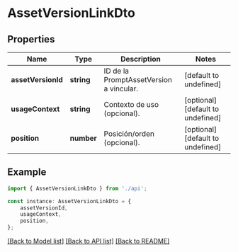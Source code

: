 # AssetVersionLinkDto


## Properties

Name | Type | Description | Notes
------------ | ------------- | ------------- | -------------
**assetVersionId** | **string** | ID de la PromptAssetVersion a vincular. | [default to undefined]
**usageContext** | **string** | Contexto de uso (opcional). | [optional] [default to undefined]
**position** | **number** | Posición/orden (opcional). | [optional] [default to undefined]

## Example

```typescript
import { AssetVersionLinkDto } from './api';

const instance: AssetVersionLinkDto = {
    assetVersionId,
    usageContext,
    position,
};
```

[[Back to Model list]](../README.md#documentation-for-models) [[Back to API list]](../README.md#documentation-for-api-endpoints) [[Back to README]](../README.md)
